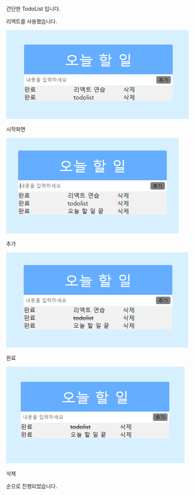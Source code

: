 간단한 TodoList 입니다.

리액트를 사용했습니다.

![index](./capture/ima.PNG)


시작화면 

![index](./capture/2.png)

추가

![index](./capture/3.png)

완료

![index](./capture/4.png)

삭제 

순으로 진행되었습니다. 
